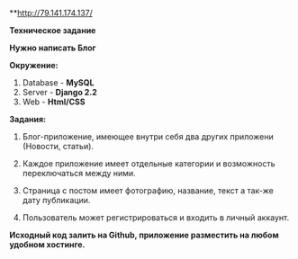 **http://79.141.174.137/

**Техническое задание**

**Нужно написать Блог**

**Окружение:**

1. Database - **MySQL**
2. Server - **Django 2.2**
3. Web - **Html/CSS**

**Задания:**

1. Блог-приложение, имеющее внутри себя два других приложени (Новости, статьи).

2. Каждое приложение имеет отдельные категории и возможность переключаться между ними.

3. Страница с постом имеет фотографию, название, текст а так-же дату публикации.

4. Пользователь может регистрироваться и входить в личный аккаунт.

**Исходный код залить на Github, приложение разместить на любом удобном хостинге.**
